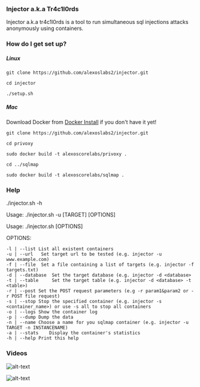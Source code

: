 ### Injector a.k.a Tr4c1l0rds ####

Injector a.k.a tr4c1l0rds is a tool to run simultaneous sql injections attacks anonymously using containers. 

### How do I get set up? ###

##### Linux

`git clone https://github.com/alexoslabs2/injector.git`

`cd injector`

`./setup.sh`


##### Mac

Download Docker from [Docker Install](https://store.docker.com/editions/community/docker-ce-desktop-mac) if you don't have it yet!

`git clone https://github.com/alexoslabs2/injector.git`

`cd privoxy`

`sudo docker build -t alexoscorelabs/privoxy .`

`cd ../sqlmap`

`sudo docker build -t alexoscorelabs/sqlmap .`

### Help ###

./injector.sh -h

Usage: ./injector.sh -u [TARGET] [OPTIONS]

Usage: ./injector.sh [OPTIONS]

OPTIONS:

	-l | --list	List all existent containers
	-u | --url	 Set target url to be tested (e.g. injector -u www.example.com)
	-f | --file	 Set a file containing a list of targets (e.g. injector -f targets.txt)
	-d | --database	 Set the target database (e.g. injector -d <database> 
	-t | --table	 Set the target table (e.g. injector -d <database> -t <table>)
	-r | --post	Set the POST request parameters (e.g -r param1&param2 or -r POST file request)
	-s | --stop	Stop the specified container (e.g. injector -s <container_name>) or use -s all to stop all containers
	-o | --logs	Show the container log
	-p | --dump	Dump the data
	-n | --name	Choose a name for you sqlmap container (e.g. injector -u TARGET -n INSTANCENAME)
	-a | --stats	Display the container's statistics
	-h | --help	Print this help

### Videos ###

![alt-text](https://github.com/alexoslabs2/injector/blob/master/examples/example1.gif)

![alt-text](https://github.com/alexoslabs2/injector/blob/master/examples/example2.gif)
